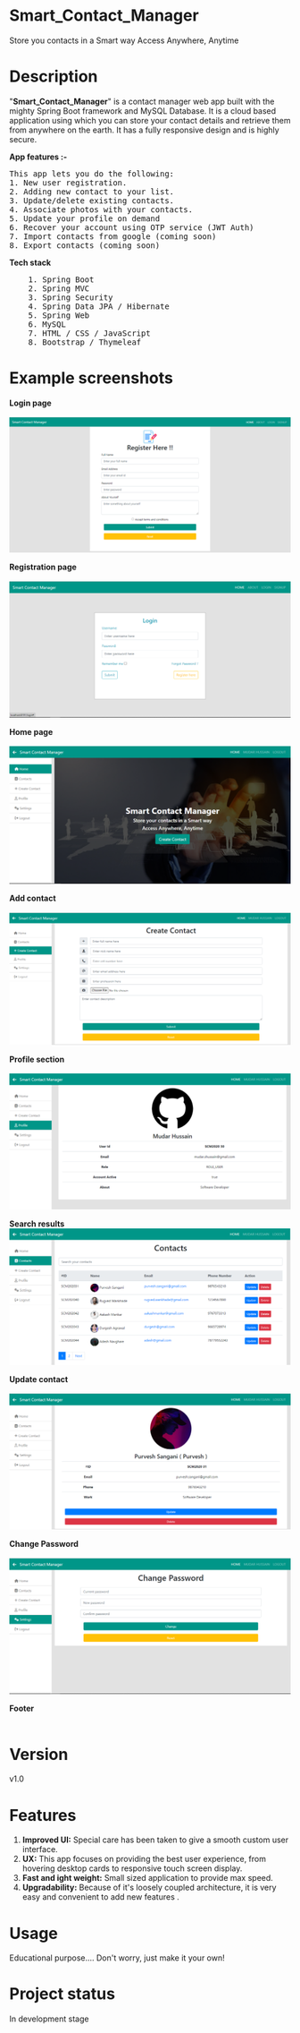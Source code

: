 # Smart_Contact_Manager
Store you contacts in a Smart way
Access Anywhere, Anytime

# Description
"**Smart_Contact_Manager**" is a contact manager web app built with the mighty Spring Boot framework and MySQL Database. 
It is a cloud based application using which you can store your contact details and retrieve them from anywhere on the earth. It has a fully responsive design and is highly secure. 

**App features :-**

<pre>
This app lets you do the following:
1. New user registration.
2. Adding new contact to your list.
3. Update/delete existing contacts.
4. Associate photos with your contacts.
5. Update your profile on demand
6. Recover your account using OTP service (JWT Auth)
7. Import contacts from google (coming soon)
8. Export contacts (coming soon)
</pre>


**Tech stack**

<pre>
    1. Spring Boot
    2. Spring MVC
    3. Spring Security
    4. Spring Data JPA / Hibernate
    5. Spring Web
    6. MySQL
    7. HTML / CSS / JavaScript
    8. Bootstrap / Thymeleaf 
</pre>      

# Example screenshots
**Login page**<br/><br/>
![Sign Up](https://github.com/mudar-hussain/Smart_Contact_Manager/blob/main/Screenshots/SignUp.PNG)

**Registration page**<br/><br/>
![Login](https://github.com/mudar-hussain/Smart_Contact_Manager/blob/main/Screenshots/Login.PNG)

**Home page**<br/><br/>
![Home page](https://github.com/mudar-hussain/Smart_Contact_Manager/blob/main/Screenshots/home.PNG)

**Add contact**<br/><br/>
![Add contact](https://github.com/mudar-hussain/Smart_Contact_Manager/blob/main/Screenshots/add-contact.PNG)

**Profile section**<br/><br/>
![Profile](https://github.com/mudar-hussain/Smart_Contact_Manager/blob/main/Screenshots/profile.PNG)

**Search results**<br/>
![Search](https://github.com/mudar-hussain/Smart_Contact_Manager/blob/main/Screenshots/search.PNG)

**Update contact**<br/><br/>
![Update contact](https://github.com/mudar-hussain/Smart_Contact_Manager/blob/main/Screenshots/update-contact.PNG)

**Change Password**<br/><br/>
![Change Password](https://github.com/mudar-hussain/Smart_Contact_Manager/blob/main/Screenshots/Change%20Password.PNG)

**Footer**<br/><br/>

# Version
v1.0

# Features
1. **Improved UI:** Special care has been taken to give a smooth custom user interface. 
2. **UX:** This app focuses on providing the best user experience, from hovering desktop cards to responsive touch screen display.
3. **Fast and ight weight:** Small sized application to provide max speed.
4. **Upgradability:** Because of it's loosely coupled architecture, it is very easy and convenient to add new features  .

# Usage
Educational purpose....
Don't worry, just make it your own!

# Project status
In development stage
